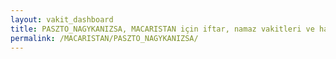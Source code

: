 ```yaml
---
layout: vakit_dashboard
title: PASZTO_NAGYKANIZSA, MACARISTAN için iftar, namaz vakitleri ve hava durumu - ilçe/eyalet seç
permalink: /MACARISTAN/PASZTO_NAGYKANIZSA/
---
```


<script type="text/javascript">
  var GLOBAL_COUNTRY = 'MACARISTAN';
  var GLOBAL_CITY = 'PASZTO_NAGYKANIZSA';
  var GLOBAL_STATE = '';
  var lat = 72;
  var lon = 21;
</script>
